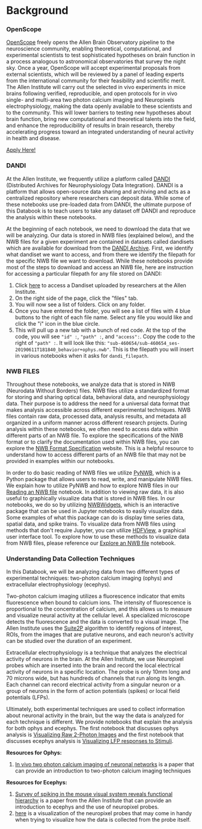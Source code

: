# Background

### OpenScope

[OpenScope](https://openscope.ai) freely opens the Allen Brain Observatory pipeline to the neuroscience community, enabling theoretical, computational, and experimental scientists to test sophisticated hypotheses on brain function in a process analogous to astronomical observatories that survey the night sky. Once a year, OpenScope will accept experimental proposals from external scientists, which will be reviewed by a panel of leading experts from the international community for their feasibility and scientific merit. The Allen Institute will carry out the selected in vivo experiments in mice brains following verified, reproducible, and open protocols for in vivo single- and multi-area two photon calcium imaging and Neuropixels electrophysiology, making the data openly available to these scientists and to the community. This will lower barriers to testing new hypotheses about brain function, bring new computational and theoretical talents into the field, and enhance the reproducibility of results in brain research, thereby accelerating progress toward an integrated understanding of neural activity in health and disease.

[Apply Here!](https://alleninstitute.org/division/neural-dynamics/openscope/)

### DANDI
At the Allen Institute, we frequently utilize a platform called [DANDI](https://dandiarchive.org/) (Distributed Archives for Neurophysiology Data Integration). DANDI is a platform that allows open-source data sharing and archiving and acts as a centralized repository where researchers can deposit data. While some of these notebooks use pre-loaded data from DANDI, the ultimate purpose of this Databook is to teach users to take any dataset off DANDI and reproduce the analysis within these notebooks.

At the beginning of each notebook, we need to download the data that we will be analyzing. Our data is stored in NWB files (explained below), and the NWB files for a given experiment are contained in datasets called dandisets which are available for download from the [DANDI Archive](https://dandiarchive.org/). First, we identify what dandiset we want to access, and from there we identify the filepath for the specific NWB file we want to download. While these notebooks provide most of the steps to download and access an NWB file, here are instruction for accessing a particular filepath for any file stored on DANDI:

1) Click [here](https://dandiarchive.org/dandiset/000535?search=allen%20institute%202%20photon&pos=2) to access a Dandiset uploaded by researchers at the Allen Institute.
2) On the right side of the page, click the "files" tab.
3) You will now see a list of folders. Click on any folder.
4) Once you have entered the folder, you will see a list of files with 4 blue buttons to the right of each file name. Select any file you would like and click the "i" icon in the blue circle.
5) This will pull up a new tab with a bunch of red code. At the top of the code, you will see `"id" :`, `"path" :`, and `"access":`. Copy the code to the right of `"path" :`. It will look like this: `"sub-460654/sub-460654_ses-20190611T181840_behavior+ophys.nwb"`. This is the filepath you will insert in various notebooks when it asks for `dandi_filepath`.

### NWB FILES
Throughout these notebooks, we analyze data that is stored in NWB (Neurodata Without Borders) files. NWB files utilize a standardized format for storing and sharing optical data, behavioral data, and neurophysiology data. Their purpose is to address the need for a universal data format that makes analysis accessible across different experimental techniques. NWB files contain raw data, processed data, analysis results, and metadata all organized in a uniform manner across different research projects. During analysis within these notebooks, we often need to access data within different parts of an NWB file. To explore the specifications of the NWB format or to clarify the documentation used within NWB files, you can explore the [NWB Format Specification](https://nwb-schema.readthedocs.io/en/latest/) website. This is a helpful resource to understand how to access different parts of an NWB file that may not be provided in examples within our notebooks.

 In order to do basic reading of NWB files we utilize [PyNWB](https://github.com/NeurodataWithoutBorders/pynwb), which is a Python package that allows users to read, write, and manipulate NWB files. We explain how to utilize PyNWB and how to explore NWB files in our [Reading an NWB file](./read_nwb.ipynb) notebook. In addition to viewing raw data, it is also useful to graphically visualize data that is stored in NWB files. In our notebooks, we do so by utilizing [NWBWidgets](https://github.com/NeurodataWithoutBorders/nwbwidgets), which is an interactive package that can be used in Jupyter notebooks to easily visualize data. Some examples of what this package can do is display time series data, spatial data, and spike trains. To visualize data from NWB files using methods that don't require Jupyter, you can utilize [HDFView](https://www.hdfgroup.org/downloads/hdfview/), a graphical user interface tool. To explore how to use these methods to visualize data from NWB files, please reference our [Explore an NWB file](./use_nwbwidgets.ipynb) notebook.


### Understanding Data Collection Techniques
In this Databook, we will be analyzing data from two different types of experimental techniques: two-photon calcium imaging (ophys) and extracellular electrophysiology (ecephys).

Two-photon calcium imaging utilizes a fluorescence indicator that emits fluorescence when bound to calcium ions. The intensity of fluorescence is proportional to the concentration of calcium, and this allows us to measure and visualize neural activity at the cellular level. A specialized microscope detects the fluorescence and the data is converted to a visual image. The Allen Institute uses the [Suite2P](https://github.com/MouseLand/suite2p) algorithm to identify regions of interest, ROIs, from the images that are putative neurons, and each neuron's activity can be studied over the duration of an experiment.

Extracellular electrophysiology is a technique that analyzes the electrical activity of neurons in the brain. At the Allen Institute, we use Neuropixel probes which are inserted into the brain and record the local electrical activity of neurons in a specific location. The probe is only 10mm long and 70 microns wide, but has hundreds of channels that run along its length. Each channel can record electrical activity from a singular neuron or a group of neurons in the form of action potentials (spikes) or local field potentials (LFPs).

Ultimately, both experimental techniques are used to collect information about neuronal activity in the brain, but the way the data is analyzed for each technique is different. We provide notebooks that explain the analysis for both ophys and ecephys. The first notebook that discusses ophys analysis is [Visualizing Raw 2-Photon Images](../visualization/visualize_2p_raw.ipynb) and the first notebook that discusses ecephys analysis is [Visualizing LFP responses to Stimuli](../visualization/visualize_lfp_responses.ipynb).

**Resources for Ophys:**
1) [In vivo two photon calcium imaging of neuronal networks](https://www.pnas.org/doi/epdf/10.1073/pnas.1232232100)  is a paper that can provide an introduction to two-photon calcium imaging techniques

**Resources for Ecephys:**
1) [Survey of spiking in the mouse visual system reveals functional hierarchy](https://www.nature.com/articles/s41586-020-03171-x) is a paper from the Allen Institute that can provide an introduction to ecephys and the use of neuropixel probes.
2) [here](https://portal.brain-map.org/explore/circuits/visual-coding-neuropixels) is a visualization of the neuropixel probes that may come in handy when trying to visualize how the data is collected from the probe itself.
